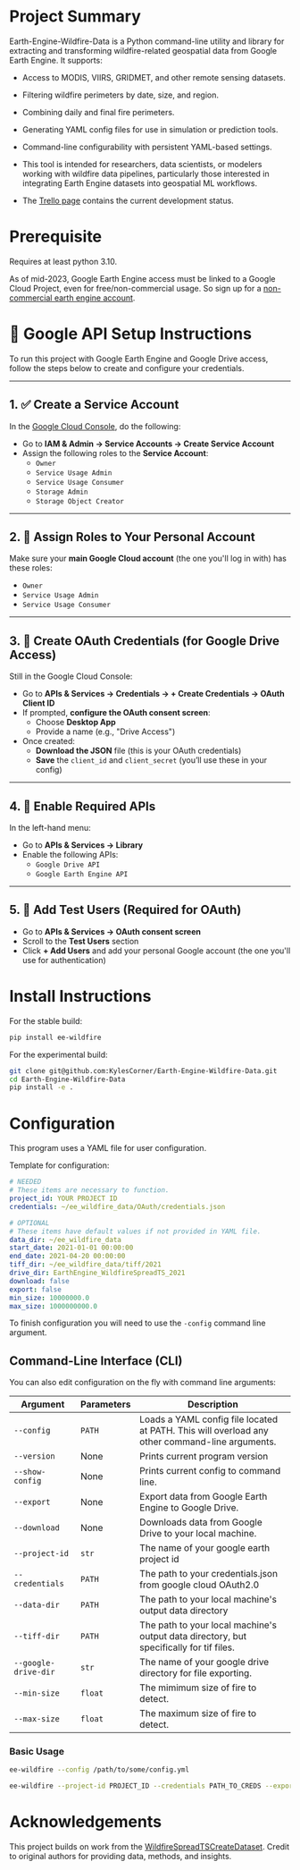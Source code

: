# Project Summary
Earth-Engine-Wildfire-Data is a Python command-line utility and library for extracting and
transforming wildfire-related geospatial data from Google Earth Engine. It supports:

- Access to MODIS, VIIRS, GRIDMET, and other remote sensing datasets.

- Filtering wildfire perimeters by date, size, and region.

- Combining daily and final fire perimeters.

- Generating YAML config files for use in simulation or prediction tools.

- Command-line configurability with persistent YAML-based settings.

- This tool is intended for researchers, data scientists, or modelers working with wildfire data
pipelines, particularly those interested in integrating Earth Engine datasets into geospatial ML
workflows.

- The [Trello page](https://trello.com/b/eEd18oio/natrual-resource-management-lab) contains the current development status.

# Prerequisite

 Requires at least python 3.10.

 As of mid-2023, Google Earth Engine access must be linked to a Google Cloud Project, even for
 free/non-commercial usage. So sign up for a [non-commercial earth engine account](https://earthengine.google.com/noncommercial/).

# 🔐 Google API Setup Instructions

To run this project with Google Earth Engine and Google Drive access, follow the steps below to create and configure your credentials.

---

## 1. ✅ Create a Service Account

In the [Google Cloud Console](https://console.cloud.google.com/), do the following:

- Go to **IAM & Admin → Service Accounts → Create Service Account**
- Assign the following roles to the **Service Account**:
  - `Owner`
  - `Service Usage Admin`
  - `Service Usage Consumer`
  - `Storage Admin`
  - `Storage Object Creator`

---

## 2. 🔑 Assign Roles to Your Personal Account

Make sure your **main Google Cloud account** (the one you'll log in with) has these roles:

- `Owner`
- `Service Usage Admin`
- `Service Usage Consumer`

---

## 3. 🧭 Create OAuth Credentials (for Google Drive Access)

Still in the Google Cloud Console:

- Go to **APIs & Services → Credentials → + Create Credentials → OAuth Client ID**
- If prompted, **configure the OAuth consent screen**:
  - Choose **Desktop App**
  - Provide a name (e.g., "Drive Access")
- Once created:
  - **Download the JSON** file (this is your OAuth credentials)
  - **Save** the `client_id` and `client_secret` (you’ll use these in your config)

---

## 4. 🚀 Enable Required APIs

In the left-hand menu:

- Go to **APIs & Services → Library**
- Enable the following APIs:
  - `Google Drive API`
  - `Google Earth Engine API`

---

## 5. 👤 Add Test Users (Required for OAuth)

- Go to **APIs & Services → OAuth consent screen**
- Scroll to the **Test Users** section
- Click **+ Add Users** and add your personal Google account (the one you'll use for authentication)

# Install Instructions

For the stable build:
```bash
pip install ee-wildfire
```

For the experimental build:
```bash
git clone git@github.com:KylesCorner/Earth-Engine-Wildfire-Data.git
cd Earth-Engine-Wildfire-Data
pip install -e .
```

# Configuration
This program uses a YAML file for user configuration.

Template for configuration:

```yaml
# NEEDED
# These items are necessary to function.
project_id: YOUR PROJECT ID
credentials: ~/ee_wildfire_data/OAuth/credentials.json

# OPTIONAL
# These items have default values if not provided in YAML file.
data_dir: ~/ee_wildfire_data
start_date: 2021-01-01 00:00:00
end_date: 2021-04-20 00:00:00
tiff_dir: ~/ee_wildfire_data/tiff/2021
drive_dir: EarthEngine_WildfireSpreadTS_2021
download: false
export: false
min_size: 10000000.0
max_size: 1000000000.0

```

To finish configuration you will need to use the `-config` command line argument.


## Command-Line Interface (CLI)

You can also edit configuration on the fly with command line arguments:

| Argument | Parameters | Description |
| -------- |-- |------------|
| `--config` | `PATH`| Loads a YAML config file located at PATH. This will overload any other command-line arguments.|
| `--version` | None | Prints current program version|
| `--show-config`| None | Prints current config to command line. |
| `--export` | None | Export data from Google Earth Engine to Google Drive. |
| `--download`| None | Downloads data from Google Drive to your local machine. |
| `--project-id` | `str` | The name of your google earth project id |
| `--credentials` | `PATH`| The path to your credentials.json from google cloud OAuth2.0 |
| `--data-dir` | `PATH`| The path to your local machine's output data directory |
| `--tiff-dir` | `PATH`| The path to your local machine's output data directory, but specifically for tif files. |
| `--google-drive-dir` | `str`| The name of your google drive directory for file exporting. |
| `--min-size` | `float` | The mimimum size of fire to detect. |
| `--max-size` | `float` | The maximum size of fire to detect. |



###  Basic Usage

```bash
ee-wildfire --config /path/to/some/config.yml
```

```bash
ee-wildfire --project-id PROJECT_ID --credentials PATH_TO_CREDS --export --download --min-size 10
```

# Acknowledgements

This project builds on work from the [WildfireSpreadTSCreateDataset](https://github.com/SebastianGer/WildfireSpreadTSCreateDataset). Credit to original authors for providing data, methods,
and insights.

